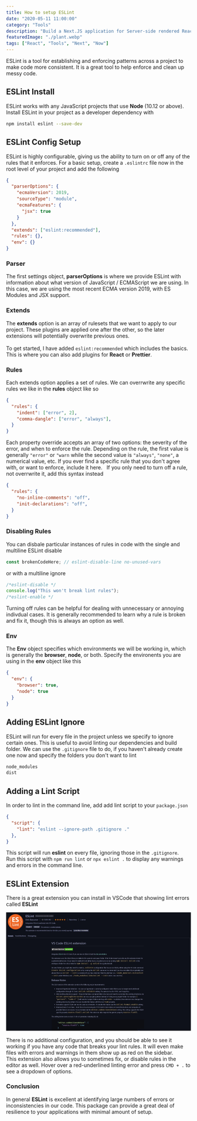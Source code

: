 ```yaml
---
title: How to setup ESLint
date: "2020-05-11 11:00:00"
category: "Tools"
description: "Build a Next.JS application for Server-side rendered React pages. Deploy to the Now cloud platform by Zeit. "
featuredImage: "./plant.webp"
tags: ["React", "Tools", "Next", "Now"]
---
```


ESLint is a tool for establishing and enforcing patterns across a project to make code more consistent. It is a great tool to help enforce and clean up messy code.

## ESLint Install
ESLint works with any JavaScript projects that use **Node** (10.12 or above). Install ESLint in your project as a developer dependency with
```bash
npm install eslint --save-dev
```

## ESLint Config Setup

ESLint is highly configurable, giving us the ability to turn on or off any of the rules that it enforces. For a basic setup, create a `.eslintrc` file now in the root level of your project and add the following

```json
{
  "parserOptions": {
    "ecmaVersion": 2019,
    "sourceType": "module",
    "ecmaFeatures": {
      "jsx": true
    }
  },
  "extends": ["eslint:recommended"],
  "rules": {},
  "env": {}
}
```
### Parser
The first settings object, **parserOptions** is where we provide ESLint with information about what version of JavaScript / ECMAScript we are using. In this case, we are using the most recent ECMA version 2019, with ES Modules and JSX support. 

### Extends
The **extends** option is an array of rulesets that we want to apply to our project. These plugins are applied one after the other, so the later extensions will potentially overwrite previous ones.  
&nbsp;  
To get started, I have added `eslint:recommended` which includes the basics. This is where you can also add plugins for **React** or **Prettier**.

### Rules
Each extends option applies a set of rules. We can overrwrite any specific rules we like in the **rules** object like so

```json
{
  "rules": {
    "indent": ["error", 2],
    "comma-dangle": ["error", "always"],
  }
}
```
Each property override accepts an array of two options: the severity of the error, and when to enforce the rule. Depending on the rule, the first value is generally `"error"` or `"warn` while the second value is `"always"`, `"none"`, a numerical value, etc. If you ever find a specific rule that you don't agree with, or want to enforce, include it here.
&nbsp;
If you only need to turn off a rule, not overrwrite it, add this syntax instead
```json
{
  "rules": {
    "no-inline-comments": "off",
    "init-declarations": "off",
  }
}
```

### Disabling Rules
You can disbale particular instances of rules in code with the single and multiline ESLint disable
```javascript
const brokenCodeHere; // eslint-disable-line no-unused-vars
```
or with a multiline ignore
```javascript
/*eslint-disable */
console.log("This won't break lint rules");
/*eslint-enable */
```

Turning off rules can be helpful for dealing with unnecessary or annoying indivdual cases. It is generally recommended to learn why a rule is broken and fix it, though this is always an option as well.

### Env
The **Env** object specifies which environments we will be working in, which is generally the **browser**, **node**, or both. Specify the environents you are using in the **env** object like this 
```json
{
  "env": {
    "browser": true,
    "node": true
  }
}
```
## Adding ESLint Ignore
ESLint will run for every file in the project unless we specify to ignore certain ones. This is useful to avoid linting our dependencies and build folder. We can use the `.gitignore` file to do, if you haven't already create one now and specify the folders you don't want to lint

```bash
node_modules
dist
```

## Adding a Lint Script
In order to lint in the command line, add add lint script to your `package.json`

```json
{
  "script": {
    "lint": "eslint --ignore-path .gitignore ."
  },
}
```

This script will run **eslint** on every file, ignoring those in the `.gitignore`.
&nbsp;
Run this script with `npm run lint` or `npx eslint .` to display any warnings and errors in the command line.

## ESLint Extension

There is a great extension you can install in VSCode that showing lint errors called **ESLint**

![ESLint extension](./extension.jpg)

There is no additional configuration, and you should be able to see it working if you have any code that breaks your lint rules. It will even make files with errors and warnings in them show up as red on the sidebar.
&nbsp;  
This extension also allows you to sometimes fix, or disable rules in the editor as well. Hover over a red-underlined linting error and press `CMD + .` to see a dropdown of options.

### Conclusion
In general **ESLint** is excellent at identifying large numbers of errors or inconsistencies in our code. This package can provide a great deal of resilience to your applications with minimal amount of setup.